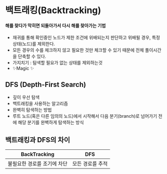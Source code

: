 # 백트래킹(Backtracking)
#### 해를 찾다가 막히면 되돌아가서 다시 해를 찾아가는 기법
- 재귀를 통해 확인중인 노드가 제한 조건에 위배되는지 판단하고 위배될 경우, 특정 상태(노드)를 제외한다.
- 모든 경우의 수를 체크하지 않고 필요한 것만 체크할 수 있기 때문에 전체 풀이시간을 단축할 수 있다.
- 가지치기 : 탐색할 필요가 없는 상태를 제외하는것
- ✨Magic ✨

## DFS (Depth-First Search)
- 깊이 우선 탐색
- 백트래킹을 사용하는 알고리즘
- 완벽히 탐색하는 방법
- 루트 노드(혹은 다른 임의의 노드)에서 시작해서 다음 분기(branch)로 넘어가기 전에 해당 분기를 완벽하게 탐색하는 방식


## 백트래킹과 DFS의 차이

| BackTracking | DFS |
| ------ | ------ |
| 불필요한 경로를 조기에 차단 | 모든 경로를 추적 |
